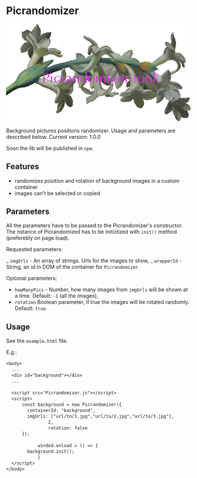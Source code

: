 # Picrandomizer

![give a star to the project](./etc/header.png)

Background pictures positions randomizer. Usage and parameters are described below.
Current version: 1.0.0

Soon the lib will be published in `npm`.

## Features

- randomizes position and rotation of background images in a custom container
- images can't be selected or copied

## Parameters

All the parameters have to be passed to the Picrandomizer's constructor. The nstance of Picrandomized has to be initizlized with `init()` method (preferebly on page load).

Requested parameters:

_ `imgUrls` - An array of strings. Urls for the images to show,
_ `wrapperId` - String, an id in DOM of the container for `Picrandomizer`.

Optional parameters:

- `howManyPics` - Number, how many images from `imgUrls` will be shown at a time. Default: `-1` (all the images),
- `rotation` Boolean parameter, if true the images will be rotated randomly. Default: `true`.

## Usage

See the `example.html` file.

E.g.:

```
<body>
  ...
  <div id="background"></div>
  ...

  <script src="Picrandomizer.js"></script>
  <script>
      const background = new Picrandomizer({
        containerId: "background",
        imgUrls: ["url/to/1.jpg","url/to/2.jpg","url/to/3.jpg"],
				2,
				rotation: false
      });

			windod.onload = () => {
      	background.init();
			}
  </script>
</body>
```
